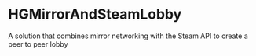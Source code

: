 # HGMirrorAndSteamLobby
 A solution that combines mirror networking with the Steam API to create a peer to peer lobby
